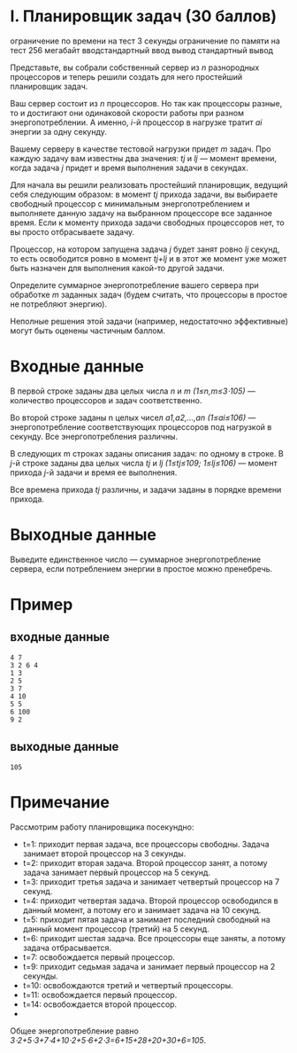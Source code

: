 # I. Планировщик задач (30 баллов)
ограничение по времени на тест 3 секунды ограничение по памяти на тест 256 мегабайт вводстандартный ввод вывод стандартный вывод

Представьте, вы собрали собственный сервер из *n* разнородных процессоров и теперь решили создать для него простейший планировщик задач.

Ваш сервер состоит из *n* процессоров. Но так как процессоры разные, то и достигают они одинаковой скорости работы при разном энергопотреблении. 
А именно, *i*-й процессор в нагрузке тратит *ai* энергии за одну секунду.

Вашему серверу в качестве тестовой нагрузки придет *m* задач. Про каждую задачу вам известны два значения: *tj* и *lj* — момент времени, когда задача *j* придет и время выполнения задачи в секундах.

Для начала вы решили реализовать простейший планировщик, ведущий себя следующим образом: в момент *tj* прихода задачи, вы выбираете свободный процессор с минимальным энергопотреблением и выполняете данную задачу на выбранном процессоре все заданное время. 
Если к моменту прихода задачи свободных процессоров нет, то вы просто отбрасываете задачу.

Процессор, на котором запущена задача *j* будет занят ровно *lj* секунд, то есть освободится ровно в момент *tj+lj* и в этот же момент уже может быть назначен для выполнения какой-то другой задачи.

Определите суммарное энергопотребление вашего сервера при обработке *m* заданных задач (будем считать, что процессоры в простое не потребляют энергию).

Неполные решения этой задачи (например, недостаточно эффективные) могут быть оценены частичным баллом.
# Входные данные
В первой строке заданы два целых числа *n* и *m* *(1≤n,m≤3⋅105)* — количество процессоров и задач соответственно.

Во второй строке заданы n целых чисел *a1,a2,…,an (1≤ai≤106)* — энергопотребление соответствующих процессоров под нагрузкой в секунду. Все энергопотребления различны.

В следующих m строках заданы описания задач: по одному в строке. В *j*-й строке заданы два целых числа *tj* и *lj (1≤tj≤109; 1≤lj≤106)* — момент прихода *j*-й задачи и время ее выполнения.

Все времена прихода *tj* различны, и задачи заданы в порядке времени прихода.

# Выходные данные
Выведите единственное число — суммарное энергопотребление сервера, если потреблением энергии в простое можно пренебречь.

# Пример
## входные данные
```
4 7
3 2 6 4
1 3
2 5
3 7
4 10
5 5
6 100
9 2
```
## выходные данные
```
105
```
# Примечание
Рассмотрим работу планировщика посекундно:
- t=1: приходит первая задача, все процессоры свободны. Задача занимает второй процессор на 3 секунды.
- t=2: приходит вторая задача. Второй процессор занят, а потому задача занимает первый процессор на 5 секунд.
- t=3: приходит третья задача и занимает четвертый процессор на 7 секунд.
- t=4: приходит четвертая задача. Второй процессор освободился в данный момент, а потому его и занимает задача на 10 секунд.
- t=5: приходит пятая задача и занимает последний свободный на данный момент процессор (третий) на 5 секунд.
- t=6: приходит шестая задача. Все процессоры еще заняты, а потому задача отбрасывается.
- t=7: освобождается первый процессор.
- t=9: приходит седьмая задача и занимает первый процессор на 2 секунды. 
- t=10: освобождаются третий и четвертый процессоры.
- t=11: освобождается первый процессор.
- t=14: освобождается второй процессор.
- 
Общее энергопотребление равно *3⋅2+5⋅3+7⋅4+10⋅2+5⋅6+2⋅3=6+15+28+20+30+6=105*.